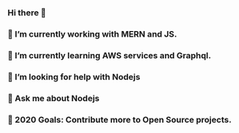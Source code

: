 ### Hi there 👋

### 🔭 I’m currently working with **MERN** and **JS**.

### 🌱 I’m currently learning **AWS services** and **Graphql**.

### 🤔 I’m looking for help with **Nodejs**

### 💬 Ask me about **Nodejs**

### 🥅 2020 Goals: Contribute more to Open Source projects.
